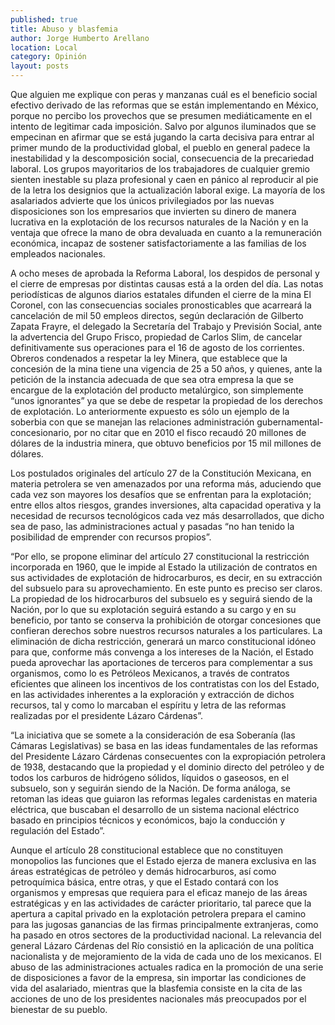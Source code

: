 ```yaml
---
published: true
title: Abuso y blasfemia
author: Jorge Humberto Arellano
location: Local
category: Opinión
layout: posts
---
```


Que alguien me explique con peras y manzanas cuál es el beneficio social efectivo derivado de las reformas que se están implementando en México, porque no percibo los provechos que se presumen mediáticamente en el intento de legitimar cada imposición. Salvo por algunos iluminados que se empecinan en afirmar que se está jugando la carta decisiva para entrar al primer mundo de la productividad global, el pueblo en general padece la inestabilidad y la descomposición social, consecuencia de la precariedad laboral. Los grupos mayoritarios de los trabajadores de cualquier gremio sienten inestable su plaza profesional y caen en pánico al reproducir al pie de la letra los designios que la actualización laboral exige. La mayoría de los asalariados advierte que los únicos privilegiados por las nuevas disposiciones son los empresarios que invierten su dinero de manera lucrativa en la explotación de los recursos naturales de la Nación y en la ventaja que ofrece la mano de obra devaluada en cuanto a la remuneración económica, incapaz de sostener satisfactoriamente a las familias de los empleados nacionales.

A ocho meses de aprobada la Reforma Laboral, los despidos de personal y el cierre de empresas por distintas causas está a la orden del día. Las notas periodísticas de algunos diarios estatales difunden el cierre de la mina El Coronel, con las consecuencias sociales pronosticables que acarreará la cancelación de mil 50 empleos directos, según declaración de Gilberto Zapata Frayre, el delegado la Secretaría del Trabajo y Previsión Social, ante la advertencia del Grupo Frisco, propiedad de Carlos Slim, de cancelar definitivamente sus operaciones para el 16 de agosto de los corrientes. Obreros condenados a respetar la ley Minera, que establece que la concesión de la mina tiene una vigencia de 25 a 50 años, y quienes, ante la petición de la instancia adecuada de que sea otra empresa la que se encargue de la explotación del producto metalúrgico, son simplemente “unos ignorantes” ya que se debe de respetar la propiedad de los derechos de explotación. Lo anteriormente expuesto es sólo un ejemplo de la soberbia con que se manejan las relaciones administración gubernamental-concesionario, por no citar que en 2010 el fisco recaudó 20 millones de dólares de la industria minera, que obtuvo beneficios por 15 mil millones de dólares.

Los postulados originales del artículo 27 de la Constitución Mexicana, en materia petrolera se ven amenazados por una reforma más, aduciendo que cada vez son mayores los desafíos que se enfrentan para la explotación; entre ellos altos riesgos, grandes inversiones, alta capacidad operativa y la necesidad de recursos tecnológicos cada vez más desarrollados, que dicho sea de paso, las administraciones actual y pasadas “no han tenido la posibilidad de emprender con recursos propios”.

“Por ello, se propone eliminar del artículo 27 constitucional la restricción incorporada en 1960, que le impide al Estado la utilización de contratos en sus actividades de explotación de hidrocarburos, es decir, en su extracción del subsuelo para su aprovechamiento. En este punto es preciso ser claros. La propiedad de los hidrocarburos del subsuelo es y seguirá siendo de la Nación, por lo que su explotación seguirá estando a su cargo y en su beneficio, por tanto se conserva la prohibición de otorgar concesiones que confieran derechos sobre nuestros recursos naturales a los particulares. La eliminación de dicha restricción, generará un marco constitucional idóneo para que, conforme más convenga a los intereses de la Nación, el Estado pueda aprovechar las aportaciones de terceros para complementar a sus organismos, como lo es Petróleos Mexicanos, a través de contratos eficientes que alineen los incentivos de los contratistas con los del Estado, en las actividades inherentes a la exploración y extracción de dichos recursos, tal y como lo marcaban el espíritu y letra de las reformas realizadas por el presidente Lázaro Cárdenas”.

“La iniciativa que se somete a la consideración de esa Soberanía (las Cámaras Legislativas) se basa en las ideas fundamentales de las reformas del Presidente Lázaro Cárdenas consecuentes con la expropiación petrolera de 1938, destacando que la propiedad y el dominio directo del petróleo y de todos los carburos de hidrógeno sólidos, líquidos o gaseosos, en el subsuelo, son y seguirán siendo de la Nación. De forma análoga, se retoman las ideas que guiaron las reformas legales cardenistas en materia eléctrica, que buscaban el desarrollo de un sistema nacional eléctrico basado en principios técnicos y económicos, bajo la conducción y regulación del Estado”.

Aunque el artículo 28 constitucional establece que no constituyen monopolios las funciones que el Estado ejerza de manera exclusiva en las áreas estratégicas de petróleo y demás hidrocarburos, así como petroquímica básica, entre otras, y que el Estado contará con los organismos y empresas que requiera para el eficaz manejo de las áreas estratégicas y en las actividades de carácter prioritario, tal parece que la apertura a capital privado en la explotación petrolera prepara el camino para las jugosas ganancias de las firmas  principalmente extranjeras, como ha pasado en otros sectores de la productividad nacional. La relevancia del general Lázaro Cárdenas del Río consistió en la aplicación de una política nacionalista y de mejoramiento de la vida de cada uno de los mexicanos. El abuso de las administraciones actuales radica en la promoción de una serie de disposiciones a favor de la empresa, sin importar las condiciones de vida del asalariado, mientras que la blasfemia consiste en la cita de las acciones de uno de los presidentes nacionales más preocupados por el bienestar de su pueblo. 
